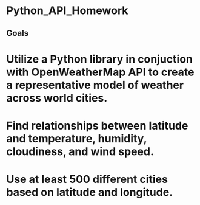 # Python_API_Homework

## Goals
# Utilize a Python library in conjuction with OpenWeatherMap API to create a representative model of weather across world cities. 
# Find relationships between latitude and temperature, humidity, cloudiness, and wind speed. 
# Use at least 500 different cities based on latitude and longitude. 
